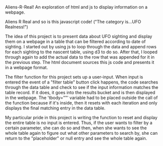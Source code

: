 Aliens-R-Real! An exploration of html and js to display information on a webpage.

Aliens R Real and so is this javascript code! ("The category is...UFO Realness!")

The idea of this project is to present data about UFO sighting and display them on a webpage in a table that can be filtered according to date of sighting. I started out by using js to loop through the data and append rows for each sighting to the nascent table, using d3 to do so. After that, I looped through again to add the actual data to the row that was appended for it in the previous step.  The html document sources this js code and presents it in a webpage format. 

The filter function for this project sets up a user-input. When input is entered the event of a "filter table" button click happens, the code searches through the data table and check to see if the input information matches the table record. If it does, it goes into the results bucket and is then displayed in the webpage. The 'tbody=""' variable had to be placed outside the call of the function because if it's inside, then it resets with each iteration and only displays the final matching entry in the data table. 

My particular pride in this project is writing the function to reset and display the entire table is no input is entered. Thus, if the user wants to filter by a certain parameter, she can do so and then, when she wants to see the whole table again to figure out what other parameters to search by, she can return to the "placeholder" or null entry and see the whole table again. 
